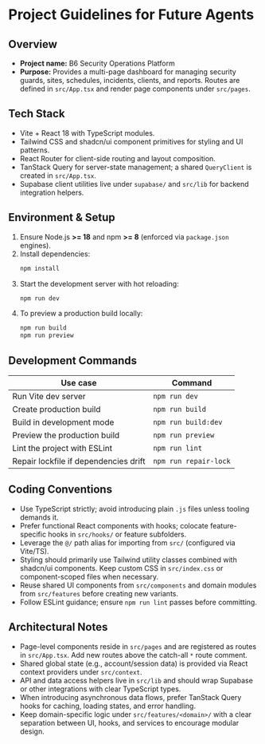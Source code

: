 # Project Guidelines for Future Agents

## Overview
- **Project name:** B6 Security Operations Platform
- **Purpose:** Provides a multi-page dashboard for managing security guards, sites, schedules, incidents, clients, and reports. Routes are defined in `src/App.tsx` and render page components under `src/pages`.

## Tech Stack
- Vite + React 18 with TypeScript modules.
- Tailwind CSS and shadcn/ui component primitives for styling and UI patterns.
- React Router for client-side routing and layout composition.
- TanStack Query for server-state management; a shared `QueryClient` is created in `src/App.tsx`.
- Supabase client utilities live under `supabase/` and `src/lib` for backend integration helpers.

## Environment & Setup
1. Ensure Node.js **>= 18** and npm **>= 8** (enforced via `package.json` engines).
2. Install dependencies:
   ```sh
   npm install
   ```
3. Start the development server with hot reloading:
   ```sh
   npm run dev
   ```
4. To preview a production build locally:
   ```sh
   npm run build
   npm run preview
   ```

## Development Commands
| Use case | Command |
| --- | --- |
| Run Vite dev server | `npm run dev` |
| Create production build | `npm run build` |
| Build in development mode | `npm run build:dev` |
| Preview the production build | `npm run preview` |
| Lint the project with ESLint | `npm run lint` |
| Repair lockfile if dependencies drift | `npm run repair-lock` |

## Coding Conventions
- Use TypeScript strictly; avoid introducing plain `.js` files unless tooling demands it.
- Prefer functional React components with hooks; colocate feature-specific hooks in `src/hooks/` or feature subfolders.
- Leverage the `@/` path alias for importing from `src/` (configured via Vite/TS).
- Styling should primarily use Tailwind utility classes combined with shadcn/ui components. Keep custom CSS in `src/index.css` or component-scoped files when necessary.
- Reuse shared UI components from `src/components` and domain modules from `src/features` before creating new variants.
- Follow ESLint guidance; ensure `npm run lint` passes before committing.

## Architectural Notes
- Page-level components reside in `src/pages` and are registered as routes in `src/App.tsx`. Add new routes above the catch-all `*` route comment.
- Shared global state (e.g., account/session data) is provided via React context providers under `src/context`.
- API and data access helpers live in `src/lib` and should wrap Supabase or other integrations with clear TypeScript types.
- When introducing asynchronous data flows, prefer TanStack Query hooks for caching, loading states, and error handling.
- Keep domain-specific logic under `src/features/<domain>/` with a clear separation between UI, hooks, and services to encourage modular design.

